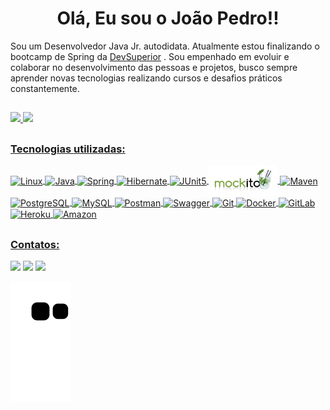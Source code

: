 <h1 align="center">Olá, Eu sou o João Pedro!!</h1>

Sou um Desenvolvedor Java Jr. autodidata. Atualmente estou finalizando o bootcamp de Spring da [DevSuperior](https://devsuperior.com.br/bootcamp) . Sou empenhado em evoluir e colaborar no desenvolvimento das pessoas e projetos, busco sempre aprender novas tecnologias realizando cursos e desafios práticos constantemente.
  
##
<div align="left">
  <a href="https://github.com/jpdal98">
  <img height="180em" src="https://github-readme-stats.vercel.app/api?username=jpdal98&show_icons=true&theme=radical&include_all_commits=true&count_private=true"/>
  <img height="180em" src="https://github-readme-stats.vercel.app/api/top-langs/?username=jpdal98&layout=compact&langs_count=7&theme=radical"/>
</div>

##
### Tecnologias utilizadas:
  <img align="center" alt="Linux" height="48" width="48" src="https://img.icons8.com/color/48/000000/ubuntu--v1.png">
  <img align="center" alt="Java" height="55" width="45" src="https://cdn.jsdelivr.net/gh/devicons/devicon/icons/java/java-original.svg">
  <img align = "center" alt="Spring" width="43" height="43" src="https://devkico.itexto.com.br/wp-content/uploads/2014/08/spring-boot-project-logo.png"/> 
  <img align = "center" alt="Hibernate" width="120" height="67" src="https://cdn.icon-icons.com/icons2/2699/PNG/512/hibernate_logo_icon_169034.png"/> 
  <img align="center" alt="JUnit5" height="38" width="37" src="https://i.imgur.com/co3aDyw.png">
  <img align="center" alt="Mockito" height="50" width="110" src="https://raw.githubusercontent.com/mockito/mockito/main/src/javadoc/org/mockito/logo.png">
  <img align="center" alt="Maven" height="38" width="37" src="https://cdn.icon-icons.com/icons2/2107/PNG/512/file_type_maven_icon_130397.png">
  <img align="center" alt="PostgreSQL" height="45" width="50" src="https://icongr.am/devicon/postgresql-original.svg?size=128&color=currentColor">
  <img align="center" alt="MySQL" height="70" width="60" src="https://icongr.am/devicon/mysql-original-wordmark.svg?size=128&color=currentColor">
  <img align = "center" alt="Postman" width="38" height="38" src="https://i.imgur.com/WVuA8RH.png"/>
  <img align = "center" alt="Swagger" width="51" height="41" src="https://phauer.com/blog/2015/0728-enriching-restful-services-swagger/swagger-logo-300x239.png"/>
  <img align = "center" alt="Git" width="38" height="37" src="https://i.imgur.com/5pIevzW.png"/>
  <img align = "center" alt="Docker" width="60" height="60" src="https://icongr.am/devicon/docker-original.svg?size=128&color=currentColor"/>
  <img align = "center" alt="GitLab" width="38" height="38" src="https://cdn.jsdelivr.net/gh/devicons/devicon/icons/gitlab/gitlab-original.svg"/>
  <img align = "center" alt="Heroku" width="36" height="36" src="https://cdn.jsdelivr.net/gh/devicons/devicon/icons/heroku/heroku-original.svg"/>
  <img align = "center" alt="Amazon" width="50" height="50" src="https://img.icons8.com/color/344/amazon-web-services.png"/>


##
### Contatos:
<div> 
  <a href = "https://www.instagram.com/joaopedro6731/"><img src="https://img.shields.io/badge/Instagram-E4405F?style=for-the-badge&logo=instagram&logoColor=white" target="_blank"></a>
  <a href="https://linkedin.com/in/joão-pedro-dos-anjos-lopes-8725bb210" target="_blank"><img src="https://img.shields.io/badge/-LinkedIn-%230077B5?style=for-the-badge&logo=linkedin&logoColor=white" target="_blank"></a>
  <a href = "mailto:jpdal98@gmail.com"><img src="https://img.shields.io/badge/Gmail-D14836?style=for-the-badge&logo=gmail&logoColor=white" target="_blank"></a>

  ![Snake animation](https://github.com/jpdal98/jpdal98/blob/output/github-contribution-grid-snake.svg)
  
  </div>
